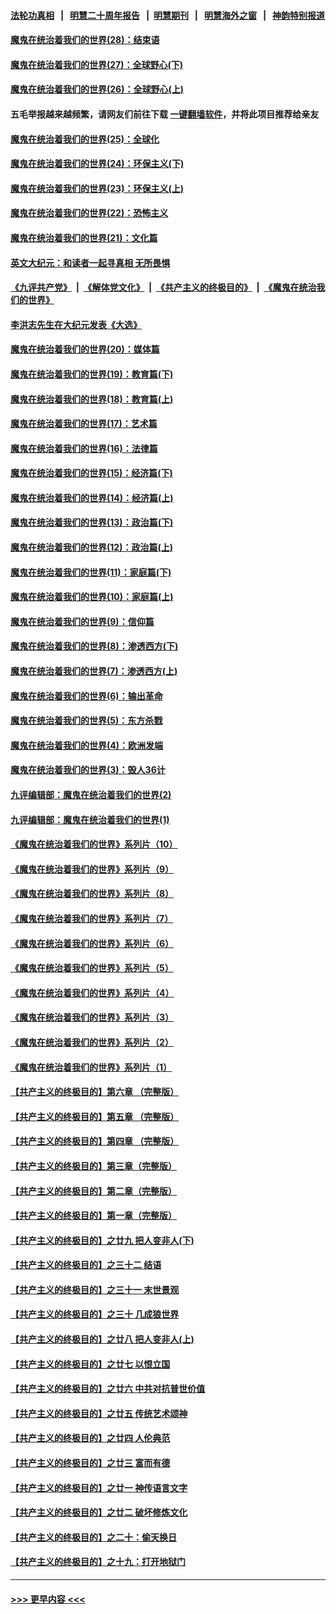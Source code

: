 #### [法轮功真相](https://github.com/gfw-breaker/truth/blob/master/README.md?t=0) &nbsp;&nbsp;|&nbsp;&nbsp; [明慧二十周年报告](https://github.com/gfw-breaker/mh-reports/blob/master/README.md?t=0) &nbsp;&nbsp;|&nbsp;&nbsp;[明慧期刊](https://github.com/gfw-breaker/mh-qikan) &nbsp;&nbsp;|&nbsp;&nbsp; [明慧海外之窗](https://github.com/gfw-breaker/mh-news/blob/master/README.md?t=0) &nbsp;&nbsp;|&nbsp;&nbsp; [神韵特别报道](https://github.com/gfw-breaker/mh-news/blob/master/shenyun.md?t=0)
#### [魔鬼在统治着我们的世界(28)：结束语](../pages/nsc422/n10936246.md?t=07140351) 
#### [魔鬼在统治着我们的世界(27)：全球野心(下)](../pages/nsc422/n10928319.md?t=07140351) 
#### [魔鬼在统治着我们的世界(26)：全球野心(上)](../pages/nsc422/n10900318.md?t=07140351) 
#### 五毛举报越来越频繁，请网友们前往下载 [一键翻墙软件](https://github.com/gfw-breaker/ssr-accounts)，并将此项目推荐给亲友
#### [魔鬼在统治着我们的世界(25)：全球化](../pages/nsc422/n10788205.md?t=07140351) 
#### [魔鬼在统治着我们的世界(24)：环保主义(下)](../pages/nsc422/n10695307.md?t=07140351) 
#### [魔鬼在统治着我们的世界(23)：环保主义(上)](../pages/nsc422/n10688613.md?t=07140351) 
#### [魔鬼在统治着我们的世界(22)：恐怖主义](../pages/nsc422/n10614727.md?t=07140351) 
#### [魔鬼在统治着我们的世界(21)：文化篇](../pages/nsc422/n10597706.md?t=07140351) 
#### [英文大纪元：和读者一起寻真相 无所畏惧](../pages/nsc422/n12542027.md?t=07140351) 
#### [《九评共产党》](https://github.com/begood0513/9ping.md/blob/master/README.md) &nbsp;|&nbsp; [《解体党文化》](../../../../jtdwh.md/blob/master/README.md)  &nbsp;|&nbsp; [《共产主义的终极目的》](../../../../gczydzjmd.md/blob/master/README.md) &nbsp;|&nbsp; [《魔鬼在统治我们的世界》](../../../../mgztzwmdsj.md/blob/master/README.md) 
#### [李洪志先生在大纪元发表《大选》](../pages/nsc422/n12534746.md?t=07140351) 
#### [魔鬼在统治着我们的世界(20)：媒体篇](../pages/nsc422/n10586579.md?t=07140351) 
#### [魔鬼在统治着我们的世界(19)：教育篇(下)](../pages/nsc422/n10564808.md?t=07140351) 
#### [魔鬼在统治着我们的世界(18)：教育篇(上)](../pages/nsc422/n10526970.md?t=07140351) 
#### [魔鬼在统治着我们的世界(17)：艺术篇](../pages/nsc422/n10499093.md?t=07140351) 
#### [魔鬼在统治着我们的世界(16)：法律篇](../pages/nsc422/n10485969.md?t=07140351) 
#### [魔鬼在统治着我们的世界(15)：经济篇(下)](../pages/nsc422/n10469975.md?t=07140351) 
#### [魔鬼在统治着我们的世界(14)：经济篇(上)](../pages/nsc422/n10457370.md?t=07140351) 
#### [魔鬼在统治着我们的世界(13)：政治篇(下)](../pages/nsc422/n10448270.md?t=07140351) 
#### [魔鬼在统治着我们的世界(12)：政治篇(上)](../pages/nsc422/n10444576.md?t=07140351) 
#### [魔鬼在统治着我们的世界(11)：家庭篇(下)](../pages/nsc422/n10440961.md?t=07140351) 
#### [魔鬼在统治着我们的世界(10)：家庭篇(上)](../pages/nsc422/n10435448.md?t=07140351) 
#### [魔鬼在统治着我们的世界(9)：信仰篇](../pages/nsc422/n10432159.md?t=07140351) 
#### [魔鬼在统治着我们的世界(8)：渗透西方(下)](../pages/nsc422/n10429603.md?t=07140351) 
#### [魔鬼在统治着我们的世界(7)：渗透西方(上)](../pages/nsc422/n10426013.md?t=07140351) 
#### [魔鬼在统治着我们的世界(6)：输出革命](../pages/nsc422/n10421536.md?t=07140351) 
#### [魔鬼在统治着我们的世界(5)：东方杀戮](../pages/nsc422/n10417707.md?t=07140351) 
#### [魔鬼在统治着我们的世界(4)：欧洲发端](../pages/nsc422/n10414890.md?t=07140351) 
#### [魔鬼在统治着我们的世界(3)：毁人36计](../pages/nsc422/n10411583.md?t=07140351) 
#### [九评编辑部：魔鬼在统治着我们的世界(2)](../pages/nsc422/n10410036.md?t=07140351) 
#### [九评编辑部：魔鬼在统治着我们的世界(1)](../pages/nsc422/n10406825.md?t=07140351) 
#### [《魔鬼在统治着我们的世界》系列片（10）](../pages/nsc422/n12292670.md?t=07140351) 
#### [《魔鬼在统治着我们的世界》系列片（9）](../pages/nsc422/n12290859.md?t=07140351) 
#### [《魔鬼在统治着我们的世界》系列片（8）](../pages/nsc422/n12287445.md?t=07140351) 
#### [《魔鬼在统治着我们的世界》系列片（7）](../pages/nsc422/n12283425.md?t=07140351) 
#### [《魔鬼在统治着我们的世界》系列片（6）](../pages/nsc422/n12282314.md?t=07140351) 
#### [《魔鬼在统治着我们的世界》系列片（5）](../pages/nsc422/n12281419.md?t=07140351) 
#### [《魔鬼在统治着我们的世界》系列片（4）](../pages/nsc422/n12274024.md?t=07140351) 
#### [《魔鬼在统治着我们的世界》系列片（3）](../pages/nsc422/n12271322.md?t=07140351) 
#### [《魔鬼在统治着我们的世界》系列片（2）](../pages/nsc422/n12269049.md?t=07140351) 
#### [《魔鬼在统治着我们的世界》系列片（1）](../pages/nsc422/n12267575.md?t=07140351) 
#### [【共产主义的终极目的】第六章 （完整版）](../pages/nsc422/n11428913.md?t=07140351) 
#### [【共产主义的终极目的】第五章 （完整版）](../pages/nsc422/n11428912.md?t=07140351) 
#### [【共产主义的终极目的】第四章 （完整版）](../pages/nsc422/n11428907.md?t=07140351) 
#### [【共产主义的终极目的】第三章（完整版）](../pages/nsc422/n11428848.md?t=07140351) 
#### [【共产主义的终极目的】第二章（完整版）](../pages/nsc422/n11428831.md?t=07140351) 
#### [【共产主义的终极目的】第一章（完整版）](../pages/nsc422/n11417651.md?t=07140351) 
#### [【共产主义的终极目的】之廿九 把人变非人(下)](../pages/nsc422/n11344140.md?t=07140351) 
#### [【共产主义的终极目的】之三十二 结语](../pages/nsc422/n11360535.md?t=07140351) 
#### [【共产主义的终极目的】之三十一 末世景观](../pages/nsc422/n11351129.md?t=07140351) 
#### [【共产主义的终极目的】之三十 几成狼世界](../pages/nsc422/n11348280.md?t=07140351) 
#### [【共产主义的终极目的】之廿八 把人变非人(上)](../pages/nsc422/n11340492.md?t=07140351) 
#### [【共产主义的终极目的】之廿七 以恨立国](../pages/nsc422/n11336944.md?t=07140351) 
#### [【共产主义的终极目的】之廿六 中共对抗普世价值](../pages/nsc422/n11324785.md?t=07140351) 
#### [【共产主义的终极目的】之廿五 传统艺术颂神](../pages/nsc422/n11296396.md?t=07140351) 
#### [【共产主义的终极目的】之廿四 人伦典范](../pages/nsc422/n11296397.md?t=07140351) 
#### [【共产主义的终极目的】之廿三 富而有德](../pages/nsc422/n11283598.md?t=07140351) 
#### [【共产主义的终极目的】之廿一 神传语言文字](../pages/nsc422/n11263265.md?t=07140351) 
#### [【共产主义的终极目的】之廿二 破坏修炼文化](../pages/nsc422/n11245728.md?t=07140351) 
#### [【共产主义的终极目的】之二十：偷天换日](../pages/nsc422/n11238846.md?t=07140351) 
#### [【共产主义的终极目的】之十九：打开地狱门](../pages/nsc422/n11206376.md?t=07140351) 

----
#### [ >>> 更早内容 <<< ](../indexes/nsc422-earlier.md)
